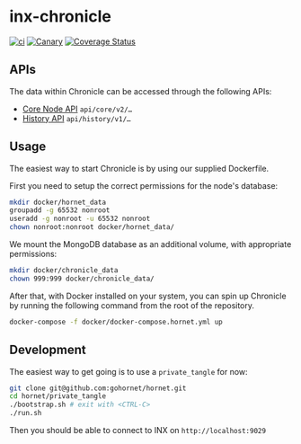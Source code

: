 # inx-chronicle

[![ci](https://github.com/iotaledger/inx-chronicle/actions/workflows/ci.yml/badge.svg)](https://github.com/iotaledger/inx-chronicle/actions/workflows/ci.yml)
[![Canary](https://github.com/iotaledger/inx-chronicle/actions/workflows/canary.yml/badge.svg)](https://github.com/iotaledger/inx-chronicle/actions/workflows/canary.yml)
[![Coverage Status](https://coveralls.io/repos/github/iotaledger/inx-chronicle/badge.svg?branch=main)](https://coveralls.io/github/iotaledger/inx-chronicle?branch=main)

## APIs

The data within Chronicle can be accessed through the following APIs:

* [Core Node API](https://editor.swagger.io/?url=https://raw.githubusercontent.com/iotaledger/tips/stardust-api/tips/TIP-0025/core-rest-api.yaml) `api/core/v2/…`
* [History API](https://editor.swagger.io/?url=https://raw.githubusercontent.com/iotaledger/tips/explorer-api/tips/TIP-0036/tx-history-rest-api.yaml) `api/history/v1/…`

## Usage

The easiest way to start Chronicle is by using our supplied Dockerfile.

First you need to setup the correct permissions for the node's database:

```sh
mkdir docker/hornet_data
groupadd -g 65532 nonroot
useradd -g nonroot -u 65532 nonroot
chown nonroot:nonroot docker/hornet_data/
```

We mount the MongoDB database as an additional volume, with appropriate permissions:
```sh
mkdir docker/chronicle_data
chown 999:999 docker/chronicle_data/
```

After that, with Docker installed on your system, you can spin up Chronicle by running the following command from the root of the repository.

```sh
docker-compose -f docker/docker-compose.hornet.yml up
```

## Development

The easiest way to get going is to use a `private_tangle` for now:
```sh
git clone git@github.com:gohornet/hornet.git
cd hornet/private_tangle
./bootstrap.sh # exit with <CTRL-C>
./run.sh
```

Then you should be able to connect to INX on `http://localhost:9029`
